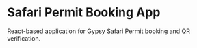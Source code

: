 # Safari Permit Booking App
React-based application for Gypsy Safari Permit booking and QR verification.
